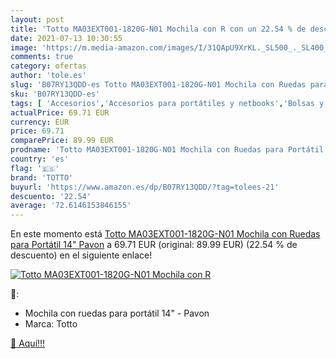 ```yaml
---
layout: post
title: 'Totto MA03EXT001-1820G-N01 Mochila con R con un 22.54 % de descuento'
date: 2021-07-13 10:30:55
image: 'https://m.media-amazon.com/images/I/31QApU9XrKL._SL500_._SL400_.jpg'
comments: true
category: ofertas
author: 'tole.es'
slug: 'B07RY13QDD-es Totto MA03EXT001-1820G-N01 Mochila con Ruedas para...'
sku: 'B07RY13QDD-es'
tags: [ 'Accesorios','Accesorios para portátiles y netbooks','Bolsas y fundas para portátiles y netbooks','Informática','Mochilas para portátiles y netbooks','mochila','totto', ]
actualPrice: 69.71 EUR
currency: EUR
price: 69.71
comparePrice: 89.99 EUR
prodname: 'Totto MA03EXT001-1820G-N01 Mochila con Ruedas para Portátil 14"  Pavon'
country: 'es'
flag: '🇪🇸'
brand: 'TOTTO'
buyurl: 'https://www.amazon.es/dp/B07RY13QDD/?tag=tolees-21'
descuento: '22.54'
average: '72.6146153846155'
---
```


En este momento está [Totto MA03EXT001-1820G-N01 Mochila con Ruedas para Portátil 14"  Pavon](https://www.amazon.es/dp/B07RY13QDD/?tag=tolees-21) a 69.71 EUR (original: 89.99 EUR) (22.54 %  de descuento) en el siguiente enlace!

[![Totto MA03EXT001-1820G-N01 Mochila con R](https://m.media-amazon.com/images/I/31QApU9XrKL._SL500_._SL400_.jpg)](https://www.amazon.es/dp/B07RY13QDD/?tag=tolees-21)

🔎:

- Mochila con ruedas para portátil 14" - Pavon
- Marca: Totto

[🛒 Aquí!!!](https://www.amazon.es/dp/B07RY13QDD/?tag=tolees-21)
